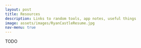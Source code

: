 ```yaml
---
layout: post
title: Resources
description: Links to random tools, app notes, useful things
image: assets/images/RyanCastleResume.jpg
nav-menu: true
---
```



TODO
